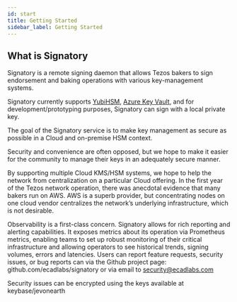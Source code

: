 ```yaml
---
id: start
title: Getting Started
sidebar_label: Getting Started
---
```



## What is Signatory

Signatory is a remote signing daemon that allows Tezos bakers to sign endorsement and baking operations with various key-management systems.

Signatory currently supports [YubiHSM][yubi], [Azure Key Vault][azure], and for development/prototyping purposes, Signatory can sign with a local private key.

The goal of the Signatory service is to make key management as secure as possible in a Cloud and on-premise HSM context.

Security and convenience are often opposed, but we hope to make it easier for the community to manage their keys in an adequately secure manner.

By supporting multiple Cloud KMS/HSM systems, we hope to help the network from centralization on a particular Cloud offering. In the first year of the Tezos network operation, there was anecdotal evidence that many bakers run on AWS. AWS is a superb provider, but concentrating nodes on one cloud vendor centralizes the network’s underlying infrastructure, which is not desirable.

Observability is a first-class concern. Signatory allows for rich reporting and alerting capabilities. It exposes metrics about its operation via Prometheus metrics, enabling teams to set up robust monitoring of their critical infrastructure and allowing operators to see historical trends, signing volumes, errors and latencies. Users can report feature requests, security issues, or bug reports can via the Github project page: 
github.com/ecadlabs/signatory or via email to security@ecadlabs.com

Security issues can be encrypted using the keys available at keybase/jevonearth

[yubi]: https://www.yubico.com/products/hardware-security-module/
[azure]: https://docs.microsoft.com/en-us/azure/key-vault/